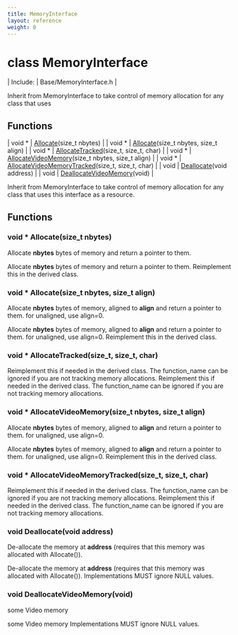 ```yaml
---
title: MemoryInterface
layout: reference
weight: 0
---
```

class MemoryInterface
===

| Include: | Base/MemoryInterface.h |

Inherit from MemoryInterface to take control of memory allocation for any class that uses<br>


Functions
---

| void * | [Allocate](#Allocate)(size_t nbytes) |
| void * | [Allocate](#Allocate)(size_t nbytes, size_t align) |
| void * | [AllocateTracked](#AllocateTracked)(size_t, size_t, char) |
| void * | [AllocateVideoMemory](#AllocateVideoMemory)(size_t nbytes, size_t align) |
| void * | [AllocateVideoMemoryTracked](#AllocateVideoMemoryTracked)(size_t, size_t, char) |
| void | [Deallocate](#Deallocate)(void address) |
| void | [DeallocateVideoMemory](#DeallocateVideoMemory)(void) |

Inherit from MemoryInterface to take control of memory allocation for any class that uses
this interface as a resource.
  


Functions
---

### <a name="Allocate"/>void * Allocate(size_t nbytes)
Allocate **nbytes** bytes of memory and return a pointer to them.

Allocate **nbytes** bytes of memory and return a pointer to them.
Reimplement this in the derived class.

### <a name="Allocate"/>void * Allocate(size_t nbytes, size_t align)
Allocate **nbytes** bytes of memory, aligned to **align** and return a pointer to them. for unaligned, use align=0.

Allocate **nbytes** bytes of memory, aligned to **align** and return a pointer to them. for unaligned, use align=0.
Reimplement this in the derived class.

### <a name="AllocateTracked"/>void * AllocateTracked(size_t, size_t, char)
Reimplement this if needed in the derived class. The function_name can be ignored if you are not tracking memory allocations.
Reimplement this if needed in the derived class. The function_name can be ignored if you are not tracking memory allocations.

### <a name="AllocateVideoMemory"/>void * AllocateVideoMemory(size_t nbytes, size_t align)
Allocate **nbytes** bytes of memory, aligned to **align** and return a pointer to them. for unaligned, use align=0.

Allocate **nbytes** bytes of memory, aligned to **align** and return a pointer to them. for unaligned, use align=0.
Reimplement this in the derived class.

### <a name="AllocateVideoMemoryTracked"/>void * AllocateVideoMemoryTracked(size_t, size_t, char)
Reimplement this if needed in the derived class. The function_name can be ignored if you are not tracking memory allocations.
Reimplement this if needed in the derived class. The function_name can be ignored if you are not tracking memory allocations.

### <a name="Deallocate"/>void Deallocate(void address)
De-allocate the memory at 
**address** (requires that this memory was allocated with Allocate()).

De-allocate the memory at 
**address** (requires that this memory was allocated with Allocate()).
Implementations MUST ignore NULL values.

### <a name="DeallocateVideoMemory"/>void DeallocateVideoMemory(void)
 some Video memory

 some Video memory
Implementations MUST ignore NULL values.
